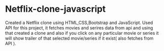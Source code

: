 # Netflix-clone-javascript
Created a Netflix clone using HTML,CSS,Bootstrap and JavaScript. Used API for this project, it fetches movies and serires data from api and using that created a clone and also if you click on any particular movie or series it will show trailer of that selected movie/series if it exist( also fetches from API ).
